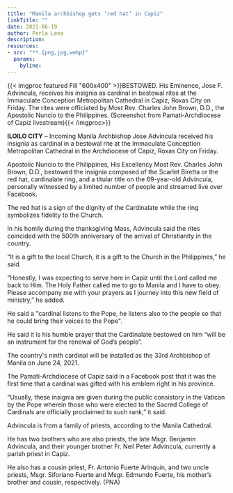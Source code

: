 ```yaml
---
title: "Manila archbishop gets ‘red hat’ in Capiz"
linkTitle: ""
date: 2021-06-19
author: Perla Lena
description:
resources:
- src: "**.{png,jpg,webp}"
  params:
    byline: 
---
```

{{< imgproc featured Fill "600x400" >}}BESTOWED. His Eminence, Jose F. Advincula, receives his insignia as cardinal in bestowal rites at the Immaculate Conception Metropolitan Cathedral in Capiz, Roxas City on Friday. The rites were officiated by Most Rev. Charles John Brown, D.D., the Apostolic Nuncio to the Philippines. (Screenshot from Pamati-Archdiocese of Capiz livestream){{< /imgproc>}}

**ILOILO CITY** –  Incoming Manila Archbishop Jose Advincula received his insignia as cardinal in a bestowal rite at the Immaculate Conception Metropolitan Cathedral in the Archdiocese of Capiz, Roxas City on Friday.

Apostolic Nuncio to the Philippines, His Excellency Most Rev. Charles John Brown, D.D., bestowed the insignia composed of the Scarlet Biretta or the red hat, cardinalate ring, and a titular title on the 69-year-old Advincula, personally witnessed by a limited number of people and streamed live over Facebook.

The red hat is a sign of the dignity of the Cardinalate while the ring symbolizes fidelity to the Church.

In his homily during the thanksgiving Mass, Advincula said the rites coincided with the 500th anniversary of the arrival of Christianity in the country.

“It is a gift to the local Church, it is a gift to the Church in the Philippines,” he said.

“Honestly, I was expecting to serve here in Capiz until the Lord called me back to Him. The Holy Father called me to go to Manila and I have to obey. Please accompany me with your prayers as I journey into this new field of ministry,” he added.

He said a "cardinal listens to the Pope, he listens also to the people so that he could bring their voices to the Pope".

He said it is his humble prayer that the Cardinalate bestowed on him “will be an instrument for the renewal of God’s people”.

The country's ninth cardinal will be installed as the 33rd Archbishop of Manila on June 24, 2021.

The Pamati-Archdiocese of Capiz said in a Facebook post that it was the first time that a cardinal was gifted with his emblem right in his province.

“Usually, these insignia are given during the public consistory in the Vatican by the Pope wherein those who were elected to the Sacred College of Cardinals are officially proclaimed to such rank,” it said.

Advincula is from a family of priests, according to the Manila Cathedral.

He has two brothers who are also priests, the late Msgr. Benjamin Advincula, and their younger brother Fr. Neil Peter Advincula, currently a parish priest in Capiz.

He also has a cousin priest, Fr. Antonio Fuerte Arinquin, and two uncle priests, Msgr. Siforiano Fuerte and Msgr. Edmundo Fuerte, his mother’s brother and cousin, respectively. (PNA)